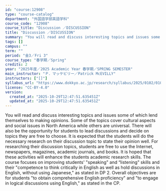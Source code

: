 ```yaml
---
id: "course:12908"
type: "course-catalog"
department: "外国語学部英語学科"
course_code: "12908"
course_title: "Discussion ／DISCUSSION"
title: "Discussion ／DISCUSSION"
summary: "You will read and discuss interesting topics and issues some of which lend themselves to making opinions. Some of the to…"
tags: []
campus: ""
term: ""
period: "金3／Fri 3"
course_type: "春学期／Spring"
credits: 2
year: "2025年度／2025 Academic Year 春学期／SPRING SEMESTER"
main_instructor: "Ｐ．マッケビリー／Patrick McEVILLY"
instructors: ["[]"]
syllabus_url: "https://www.dokkyo.ac.jp/research/syllabus/2025/0102/0102_12908_ja_JP.html"
license: "CC-BY-4.0"
version:
  created_at: "2025-10-29T12:47:51.635451Z"
  updated_at: "2025-10-29T12:47:51.635451Z"
---
```

You will read and discuss interesting topics and issues some of which lend themselves to making opinions. Some of the topics cover cultural aspects and social issues in North America while others are universal. There will also be the opportunity for students to lead discussions and decide on topics they are free to choose. It is expected that the students will do the necessary research on their discussion topic to state their opinion well. For researching their discussion topics, students are free to use the Internet, newspapers, magazines, academic journals, and books. It is hoped that these activities will enhance the students academic research skills. The course focuses on improving students' "speaking" and “listening" skills and their "competence to think critically in English as well as hold discussions in English, without using Japanese," as stated in DP 2. Overall objectives are for students "to obtain comprehensive English proficiency" and "to engage in logical discussions using English," as stated in the CP.
